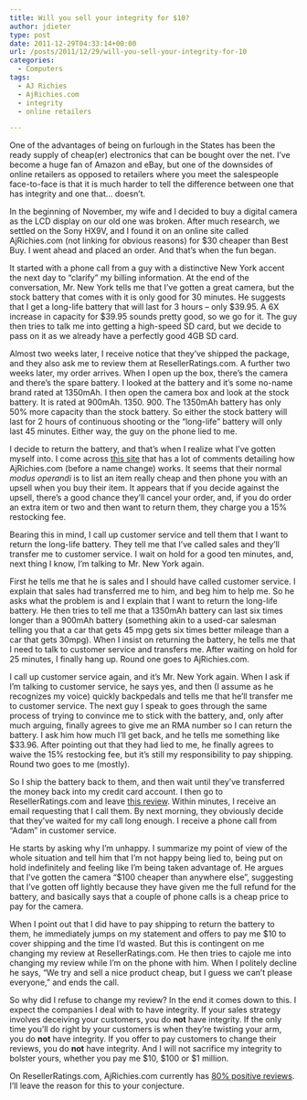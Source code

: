 ```yaml
---
title: Will you sell your integrity for $10?
author: jdieter
type: post
date: 2011-12-29T04:33:14+00:00
url: /posts/2011/12/29/will-you-sell-your-integrity-for-10
categories:
  - Computers
tags:
  - AJ Richies
  - AjRichies.com
  - integrity
  - online retailers

---
```

One of the advantages of being on furlough in the States has been the ready supply of cheap(er) electronics that can be bought over the net. I&#8217;ve become a huge fan of Amazon and eBay, but one of the downsides of online retailers as opposed to retailers where you meet the salespeople face-to-face is that it is much harder to tell the difference between one that has integrity and one that&#8230; doesn&#8217;t.

In the beginning of November, my wife and I decided to buy a digital camera as the LCD display on our old one was broken. After much research, we settled on the Sony HX9V, and I found it on an online site called AjRichies.com (not linking for obvious reasons) for $30 cheaper than Best Buy. I went ahead and placed an order. And that&#8217;s when the fun began.

It started with a phone call from a guy with a distinctive New York accent the next day to &#8220;clarify&#8221; my billing information. At the end of the conversation, Mr. New York tells me that I&#8217;ve gotten a great camera, but the stock battery that comes with it is only good for 30 minutes. He suggests that I get a long-life battery that will last for 3 hours &#8211; only $39.95. A 6X increase in capacity for $39.95 sounds pretty good, so we go for it. The guy then tries to talk me into getting a high-speed SD card, but we decide to pass on it as we already have a perfectly good 4GB SD card.

Almost two weeks later, I receive notice that they&#8217;ve shipped the package, and they also ask me to review them at ResellerRatings.com. A further two weeks later, my order arrives. When I open up the box, there&#8217;s the camera and there&#8217;s the spare battery. I looked at the battery and it&#8217;s some no-name brand rated at 1350mAh. I then open the camera box and look at the stock battery. It is rated at 900mAh. 1350. 900. The 1350mAh battery has only 50% more capacity than the stock battery. So either the stock battery will last for 2 hours of continuous shooting or the &#8220;long-life&#8221; battery will only last 45 minutes. Either way, the guy on the phone lied to me.

I decide to return the battery, and that&#8217;s when I realize what I&#8217;ve gotten myself into. I come across [this site][1] that has a lot of comments detailing how AjRichies.com (before a name change) works. It seems that their normal _modus operandi_ is to list an item really cheap and then phone you with an upsell when you buy their item. It appears that if you decide against the upsell, there&#8217;s a good chance they&#8217;ll cancel your order, and, if you do order an extra item or two and then want to return them, they charge you a 15% restocking fee.

Bearing this in mind, I call up customer service and tell them that I want to return the long-life battery. They tell me that I&#8217;ve called sales and they&#8217;ll transfer me to customer service. I wait on hold for a good ten minutes, and, next thing I know, I&#8217;m talking to Mr. New York again.

First he tells me that he is sales and I should have called customer service. I explain that sales had transferred me to him, and beg him to help me. So he asks what the problem is and I explain that I want to return the long-life battery. He then tries to tell me that a 1350mAh battery can last six times longer than a 900mAh battery (something akin to a used-car salesman telling you that a car that gets 45 mpg gets six times better mileage than a car that gets 30mpg). When I insist on returning the battery, he tells me that I need to talk to customer service and transfers me. After waiting on hold for 25 minutes, I finally hang up. Round one goes to AjRichies.com.

I call up customer service again, and it&#8217;s Mr. New York again. When I ask if I&#8217;m talking to customer service, he says yes, and then (I assume as he recognizes my voice) quickly backpedals and tells me that he&#8217;ll transfer me to customer service. The next guy I speak to goes through the same process of trying to convince me to stick with the battery, and, only after much arguing, finally agrees to give me an RMA number so I can return the battery. I ask him how much I&#8217;ll get back, and he tells me something like $33.96. After pointing out that they had lied to me, he finally agrees to waive the 15% restocking fee, but it&#8217;s still my responsibility to pay shipping. Round two goes to me (mostly).

So I ship the battery back to them, and then wait until they&#8217;ve transferred the money back into my credit card account. I then go to ResellerRatings.com and leave [this review][2]. Within minutes, I receive an email requesting that I call them. By next morning, they obviously decide that they&#8217;ve waited for my call long enough. I receive a phone call from &#8220;Adam&#8221; in customer service.

He starts by asking why I&#8217;m unhappy. I summarize my point of view of the whole situation and tell him that I&#8217;m not happy being lied to, being put on hold indefinitely and feeling like I&#8217;m being taken advantage of. He argues that I&#8217;ve gotten the camera &#8220;$100 cheaper than anywhere else&#8221;, suggesting that I&#8217;ve gotten off lightly because they have given me the full refund for the battery, and basically says that a couple of phone calls is a cheap price to pay for the camera.

When I point out that I did have to pay shipping to return the battery to them, he immediately jumps on my statement and offers to pay me $10 to cover shipping and the time I&#8217;d wasted. But this is contingent on me changing my review at ResellerRatings.com. He then tries to cajole me into changing my review while I&#8217;m on the phone with him. When I politely decline he says, &#8220;We try and sell a nice product cheap, but I guess we can&#8217;t please everyone,&#8221; and ends the call.

So why did I refuse to change my review? In the end it comes down to this. I expect the companies I deal with to have integrity. If your sales strategy involves deceiving your customers, you do **not** have integrity. If the only time you&#8217;ll do right by your customers is when they&#8217;re twisting your arm, you do **not** have integrity. If you offer to pay customers to change their reviews, you do **not** have integrity. And I will not sacrifice my integrity to bolster yours, whether you pay me $10, $100 or $1 million.

On ResellerRatings.com, AjRichies.com currently has [80% positive reviews][3]. I&#8217;ll leave the reason for this to your conjecture.

 [1]: http://thoughts-of-dave.blogspot.com/2011/05/ajrichardcom-aka-aj-richard-beware.html
 [2]: http://www.resellerratings.com/user/jdieter
 [3]: http://www.resellerratings.com/store/AjRichard
